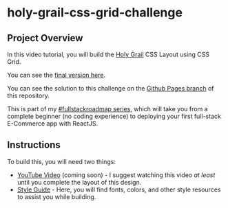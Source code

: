 # holy-grail-css-grid-challenge

## Project Overview

In this video tutorial, you will build the [Holy Grail](<https://en.wikipedia.org/wiki/Holy_grail_(web_design)>) CSS Layout using CSS Grid.

You can see the [final version here](https://zachgoll.github.io/holy-grail-css-layout/).

You can see the solution to this challenge on the [Github Pages branch](https://github.com/zachgoll/holy-grail-css-layout/tree/gh-pages) of this repository.

This is part of my [#fullstackroadmap series](https://www.zachgollwitzer.com/posts/2021/fullstack-developer-series/introduction/), which will take you from a complete beginner (no coding experience) to deploying your first full-stack E-Commerce app with ReactJS.

## Instructions

To build this, you will need two things:

- [YouTube Video]() (coming soon) - I suggest watching this video _at least_ until you complete the layout of this design.
- [Style Guide](./style-guide.md) - Here, you will find fonts, colors, and other style resources to assist you while building.
